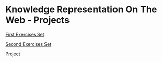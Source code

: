 # Knowledge Representation On The Web - Projects

[First Exercises Set](https://github.com/alex-xiarchos/ceid-krweb/blob/main/KRWEB_1059619_ASK_1_doc.pdf) 

[Second Exercises Set](https://github.com/alex-xiarchos/ceid-krweb/blob/main/KRWEB_1059619_ASK_2.pdf)  

[Project](https://github.com/alex-xiarchos/ceid-krweb/blob/main/KRWEB_PROJECT_report.pdf)  
